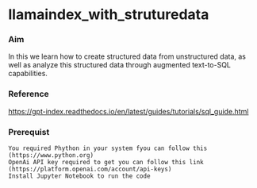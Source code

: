 # llamaindex_with_struturedata

### Aim
In this we learn how to create structured data from unstructured data, as well as analyze this structured data through augmented text-to-SQL capabilities.

### Reference
https://gpt-index.readthedocs.io/en/latest/guides/tutorials/sql_guide.html

### Prerequist 
`You required Phython in your system fyou can follow this (https://www.python.org)`<br/>
`OpenAi API key required to get you can follow this link (https://platform.openai.com/account/api-keys)` <br/>
`Install Jupyter Notebook to run the code` <br/>
